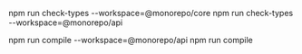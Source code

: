 npm run check-types --workspace=@monorepo/core
npm run check-types --workspace=@monorepo/api

npm run compile --workspace=@monorepo/api
npm run compile
